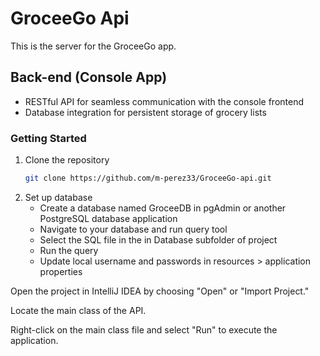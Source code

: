 # GroceeGo Api

This is the server for the GroceeGo app.


## Back-end (Console App)
- RESTful API for seamless communication with the console frontend
- Database integration for persistent storage of grocery lists


### Getting Started
1. Clone the repository
   ```bash
   git clone https://github.com/m-perez33/GroceeGo-api.git

2. Set up database
   * Create a database named GroceeDB in pgAdmin or another PostgreSQL database application
   * Navigate to your database and run query tool
   * Select the SQL file in the in Database subfolder of project
   * Run the query
   * Update local username and passwords in resources > application properties

Open the project in IntelliJ IDEA by choosing "Open" or "Import Project."

Locate the main class of the API.

Right-click on the main class file and select "Run" to execute the application. 

